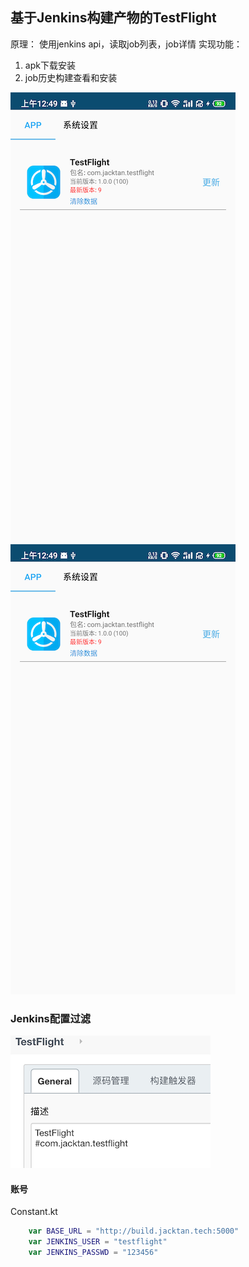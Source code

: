 ## 基于Jenkins构建产物的TestFlight

原理： 使用jenkins api，读取job列表，job详情
实现功能：
1. apk下载安装
2. job历史构建查看和安装

 ![](./images/device-2021-05-04-004903.png)
 ![](./images/device-2021-05-04-004903.png)
 
### Jenkins配置过滤
![](./images/jenkins_job_config.png)


#### 账号
Constant.kt  
```kotlin
    var BASE_URL = "http://build.jacktan.tech:5000"
    var JENKINS_USER = "testflight"
    var JENKINS_PASSWD = "123456"
```

